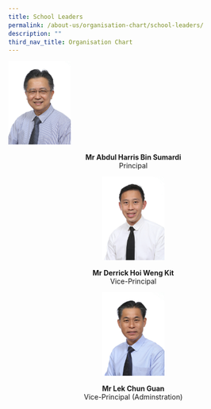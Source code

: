 ```yaml
---
title: School Leaders
permalink: /about-us/organisation-chart/school-leaders/
description: ""
third_nav_title: Organisation Chart
---
```

<img src="/images/mr%20abdul%20harris%20bin%20sumardi.jpg" 
     style="width:25%">
<center> <b>Mr Abdul Harris Bin Sumardi  <br> </b>
	Principal  <center>
	
	

<img src="/images/mr derrick hoi.jpg" 
     style="width:25%">
<center> <b>Mr Derrick Hoi Weng Kit  <br> </b>
	Vice-Principal  <center>
	

	
<img src="/images/mr%20lek%20chun%20guan.jpg" 
     style="width:25%">
<center> <b>Mr Lek Chun Guan  <br> </b>
	Vice-Principal (Adminstration)  <center>